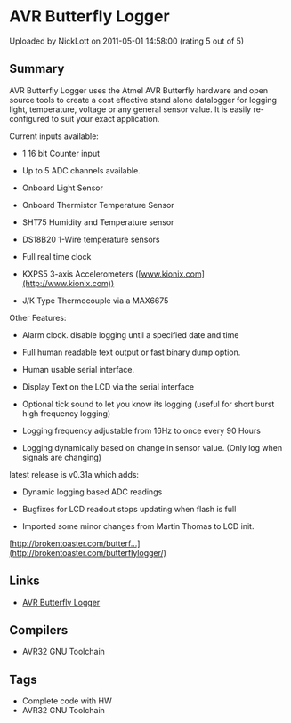 # AVR Butterfly Logger

Uploaded by NickLott on 2011-05-01 14:58:00 (rating 5 out of 5)

## Summary

AVR Butterfly Logger uses the Atmel AVR Butterfly hardware and open source tools to create a cost effective stand alone datalogger for logging light, temperature, voltage or any general sensor value. It is easily re-configured to suit your exact application.


Current inputs available:  

- 1 16 bit Counter input  

- Up to 5 ADC channels available.  

- Onboard Light Sensor  

- Onboard Thermistor Temperature Sensor  

- SHT75 Humidity and Temperature sensor  

- DS18B20 1-Wire temperature sensors  

- Full real time clock  

- KXPS5 3-axis Accelerometers ([www.kionix.com](http://www.kionix.com))  

- J/K Type Thermocouple via a MAX6675


Other Features:  

- Alarm clock. disable logging until a specified date and time  

- Full human readable text output or fast binary dump option.  

- Human usable serial interface.  

- Display Text on the LCD via the serial interface  

- Optional tick sound to let you know its logging (useful for short burst high frequency logging)  

- Logging frequency adjustable from 16Hz to once every 90 Hours  

- Logging dynamically based on change in sensor value. (Only log when signals are changing)


latest release is v0.31a which adds:  

- Dynamic logging based ADC readings  

- Bugfixes for LCD readout stops updating when flash is full  

- Imported some minor changes from Martin Thomas to LCD init.


[http://brokentoaster.com/butterf...](http://brokentoaster.com/butterflylogger/)

## Links

- [AVR Butterfly Logger](http://brokentoaster.com/butterflylogger/)

## Compilers

- AVR32 GNU Toolchain

## Tags

- Complete code with HW
- AVR32 GNU Toolchain

